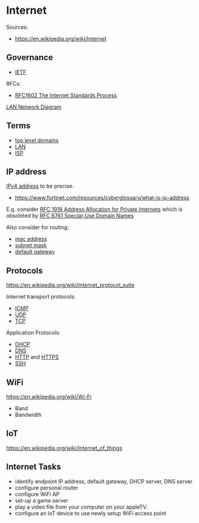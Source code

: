 # Internet

Sources:

* https://en.wikipedia.org/wiki/Internet

## Governance

* [IETF](https://en.wikipedia.org/wiki/Internet_Engineering_Task_Force)

RFCs:

* [RFC1602 The Internet Standards Process](https://datatracker.ietf.org/doc/html/rfc1602)

[LAN Network Diagram](https://www.google.com/search?q=LAN+network+diagram)

## Terms

* [top level domains](https://en.wikipedia.org/wiki/Top-level_domain)
* [LAN](https://en.wikipedia.org/wiki/Local_area_network)
* [ISP](https://en.wikipedia.org/wiki/Internet_service_provider)

## IP address

[IPv4 address](https://en.wikipedia.org/wiki/Internet#IP_Addresses)
to be precise.

* https://www.fortinet.com/resources/cyberglossary/what-is-ip-address

E.g. consider
[RFC 1918 Address Allocation for Private Internets](https://datatracker.ietf.org/doc/html/rfc1918)
which is obsoleted by [RFC 6761 Special-Use Domain Names](https://datatracker.ietf.org/doc/html/rfc6761)

Also consider for routing:

* [mac address](https://en.wikipedia.org/wiki/MAC_address)
* [subnet mask](https://en.wikipedia.org/wiki/Subnet)
* [default gateway](https://en.wikipedia.org/wiki/Default_gateway)

## Protocols

https://en.wikipedia.org/wiki/Internet_protocol_suite

Internet transport protocols:

* [ICMP](https://en.wikipedia.org/wiki/Internet_Control_Message_Protocol)
* [UDP](https://en.wikipedia.org/wiki/User_Datagram_Protocol)
* [TCP](https://en.wikipedia.org/wiki/Transmission_Control_Protocol)

Application Protocols:

* [DHCP](https://en.wikipedia.org/wiki/Dynamic_Host_Configuration_Protocol)
* [DNS](https://en.wikipedia.org/wiki/Domain_Name_System)
* [HTTP](https://en.wikipedia.org/wiki/HTTP) and
[HTTPS](https://en.wikipedia.org/wiki/HTTPS)
* [SSH](https://en.wikipedia.org/wiki/Secure_Shell)

## WiFi

https://en.wikipedia.org/wiki/Wi-Fi

* Band
* Bandwidth

## IoT

https://en.wikipedia.org/wiki/Internet_of_things

## Internet Tasks

* identify endpoint IP address, default gateway, DHCP server, DNS server
* configure personal router
* configure WiFi AP
* set-up a game server
* play a video file from your computer on your appleTV.
* configure an IoT device to use newly setup WiFi access point
